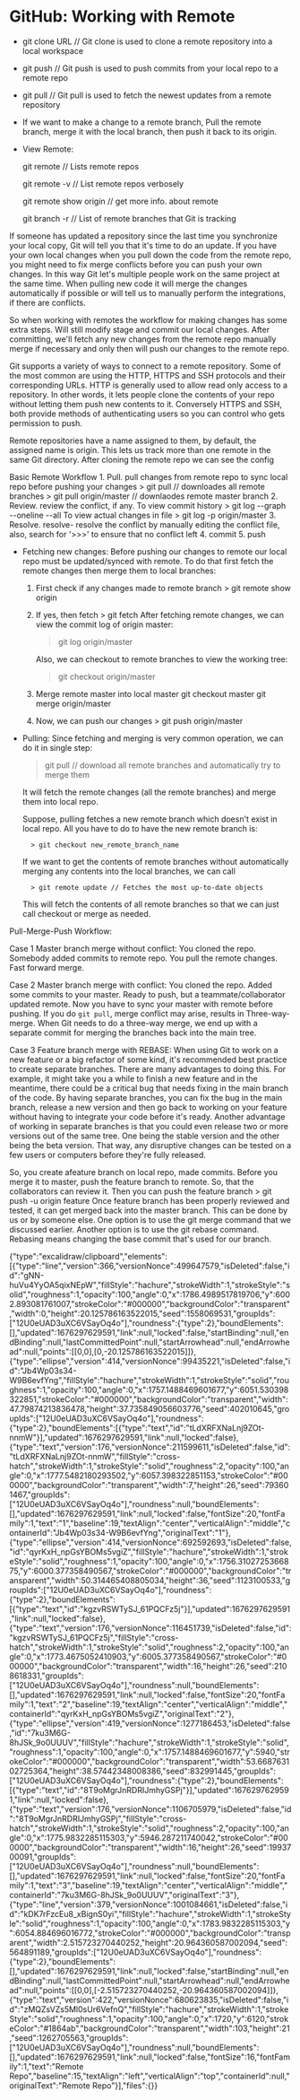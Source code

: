 # GitHub: Working with Remote

- git clone URL // Git clone is used to clone a remote repository into a local workspace

- git push // Git push is used to push commits from your local repo to a remote repo

- git pull // Git pull is used to fetch the newest updates from a remote repository

- If we want to make a change to a remote branch, Pull the remote branch, merge it with the local branch, 
then push it back to its origin.
 

- View Remote:

    git remote  // Lists remote repos
    
    git remote -v // List remote repos verbosely
    
    git remote show origin // get more info. about remote
    
    git branch -r // List of remote branches that Git is tracking


If someone has updated a repository since the last time you synchronize your local copy, Git will tell you that it's time to do an
update. If you have your own local changes when you pull down the code from the remote repo, you might need to fix merge
conflicts before you can push your own changes. In this way Git let's multiple people work on the same project at the same time.
When pulling new code it will merge the changes automatically if possible or will tell us to manually perform the integrations, if there 
are conflicts. 

So when working with remotes the workflow for making changes has some extra steps. Will still modify stage and commit our local changes.
After committing, we'll fetch any new changes from the remote repo manually merge if necessary and only then will push our changes to the 
remote repo. 

Git supports a variety of ways to connect to a remote repository. Some of the most common are using the HTTP, HTTPS and SSH protocols
and their corresponding URLs. HTTP is generally used to allow read only access to a repository. In other words, it lets people clone the contents of
your repo without letting them push new contents to it. Conversely HTTPS and SSH, both provide methods of authenticating
users so you can control who gets permission to push. 

Remote repositories have a name assigned to them, by default, the assigned name is origin.
This lets us track more than one remote in the same Git directory. After cloning the remote repo we can see the config


Basic Remote Workflow
    1. Pull. pull changes from remote repo to sync local repo before pushing your changes 
        > git pull // downloades all remote branches
        > git pull origin/master // downlaodes remote master branch 
    2. Review. review the conflict, if any. 
        To view commit history > git log --graph --oneline --all
        To view actual changes in file > git log -p origin/master
    3. Resolve. resolve- resolve the conflict by manually editing the conflict file, also, search for '>>>' to ensure that no conflict left
    4. commit
    5. push


- Fetching new changes: Before pushing our changes to remote our local repo must be updated/synced with remote. 
    To do that first fetch the remote changes then merge them to local branches:

    1. First check if any changes made to remote branch > git remote show origin
    
    2. If yes, then fetch > git fetch
        After fetching remote changes, we can view the commit log of origin master:
        > git log origin/master  

        Also, we can checkout to remote branches to view the working tree:
        > git checkout origin/master

    3. Merge remote master into local master
        git checkout master 
        git merge origin/master

    4. Now, we can push our changes > git push origin/master

- Pulling: Since fetching and merging is very common operation, we can do it in single step:
    > git pull // download all remote branches and automatically try to merge them

    It will fetch the remote changes (all the remote branches) and merge them into local repo.
    
    Suppose, pulling fetches a new remote branch which doesn't exist in local repo. All you have to 
    do to have the new remote branch is:

        > git checkout new_remote_branch_name

    If we want to get the contents of remote branches without automatically merging any contents 
    into the local branches, we can call 

        > git remote update // Fetches the most up-to-date objects

    This will fetch the contents of all remote branches so that we can just call checkout or merge as needed.


Pull-Merge-Push Workflow:

Case 1 Master branch merge without conflict: You cloned the repo. Somebody added commits to remote repo. You pull the remote changes. Fast forward merge.

Case 2 Master branch merge with conflict: You cloned the repo. Added some commits to your master. Ready to push, but a teammate/collaborator updated remote. Now you have to sync your master with remote before pushing. If you do `git pull`, merge conflict may arise, results in Three-way-merge. When Git needs to do a three-way merge, we end up with a separate commit for merging the branches back into the main tree. 

Case 3 Feature branch merge with REBASE: When using Git to work on a new feature or a big refactor of some kind, it's recommended best practice to create separate branches.
There are many advantages to doing this. For example, it might take you a while to finish a new feature and in the meantime, there could be a critical bug that needs fixing in the main branch of the code. By having separate branches, you can fix the bug in the main branch, release a new version and then go back to working on your feature without having to integrate your code before it's ready. Another advantage of working in separate branches is that you could even release two or more versions out of the same tree. One being the stable version and the other being the beta version. That way, any disruptive changes can be tested on
a few users or computers before they're fully released. 

    
So, you  create afeature branch on local repo, made commits. Before you merge it to master, push the feature branch to remote. So, that the collaborators can review it.
Then you can push the feature branch > git push -u origin feature
Once feature branch has been properly reviewed and tested, it can get merged back into the master branch. This can be done by us or by someone else.
One option is to use the git merge command that we discussed earlier. Another option is to use the git rebase command. Rebasing means changing the base commit that's used for our branch.

{"type":"excalidraw/clipboard","elements":[{"type":"line","version":366,"versionNonce":499647579,"isDeleted":false,"id":"gNN-huVu4YyOA5qixNEpW","fillStyle":"hachure","strokeWidth":1,"strokeStyle":"solid","roughness":1,"opacity":100,"angle":0,"x":1786.4989517819706,"y":6002.893081761007,"strokeColor":"#000000","backgroundColor":"transparent","width":0,"height":20.125786163522015,"seed":1558069531,"groupIds":["12U0eUAD3uXC6VSayOq4o"],"roundness":{"type":2},"boundElements":[],"updated":1676297629591,"link":null,"locked":false,"startBinding":null,"endBinding":null,"lastCommittedPoint":null,"startArrowhead":null,"endArrowhead":null,"points":[[0,0],[0,-20.125786163522015]]},{"type":"ellipse","version":414,"versionNonce":99435221,"isDeleted":false,"id":"Jb4Wp03s34-W9B6evfYng","fillStyle":"hachure","strokeWidth":1,"strokeStyle":"solid","roughness":1,"opacity":100,"angle":0,"x":1757.1488469601677,"y":6051.530398322851,"strokeColor":"#000000","backgroundColor":"transparent","width":47.79874213836478,"height":37.735849056603776,"seed":402010645,"groupIds":["12U0eUAD3uXC6VSayOq4o"],"roundness":{"type":2},"boundElements":[{"type":"text","id":"tLdXRFXNaLnj9ZOt-nnmW"}],"updated":1676297629591,"link":null,"locked":false},{"type":"text","version":176,"versionNonce":211599611,"isDeleted":false,"id":"tLdXRFXNaLnj9ZOt-nnmW","fillStyle":"cross-hatch","strokeWidth":1,"strokeStyle":"solid","roughness":2,"opacity":100,"angle":0,"x":1777.5482180293502,"y":6057.398322851153,"strokeColor":"#000000","backgroundColor":"transparent","width":7,"height":26,"seed":793601467,"groupIds":["12U0eUAD3uXC6VSayOq4o"],"roundness":null,"boundElements":[],"updated":1676297629591,"link":null,"locked":false,"fontSize":20,"fontFamily":1,"text":"1","baseline":19,"textAlign":"center","verticalAlign":"middle","containerId":"Jb4Wp03s34-W9B6evfYng","originalText":"1"},{"type":"ellipse","version":414,"versionNonce":692592693,"isDeleted":false,"id":"qyrKxH_npGsYBOMs5vgiZ","fillStyle":"hachure","strokeWidth":1,"strokeStyle":"solid","roughness":1,"opacity":100,"angle":0,"x":1756.3102725366875,"y":6000.377358490567,"strokeColor":"#000000","backgroundColor":"transparent","width":50.314465408805034,"height":36,"seed":1123100533,"groupIds":["12U0eUAD3uXC6VSayOq4o"],"roundness":{"type":2},"boundElements":[{"type":"text","id":"kgzvRSWTySJ_61PQCFz5j"}],"updated":1676297629591,"link":null,"locked":false},{"type":"text","version":176,"versionNonce":116451739,"isDeleted":false,"id":"kgzvRSWTySJ_61PQCFz5j","fillStyle":"cross-hatch","strokeWidth":1,"strokeStyle":"solid","roughness":2,"opacity":100,"angle":0,"x":1773.4675052410903,"y":6005.377358490567,"strokeColor":"#000000","backgroundColor":"transparent","width":16,"height":26,"seed":2108618331,"groupIds":["12U0eUAD3uXC6VSayOq4o"],"roundness":null,"boundElements":[],"updated":1676297629591,"link":null,"locked":false,"fontSize":20,"fontFamily":1,"text":"2","baseline":19,"textAlign":"center","verticalAlign":"middle","containerId":"qyrKxH_npGsYBOMs5vgiZ","originalText":"2"},{"type":"ellipse","version":419,"versionNonce":1277186453,"isDeleted":false,"id":"7ku3M6G-8hJSk_9o0UUUV","fillStyle":"hachure","strokeWidth":1,"strokeStyle":"solid","roughness":1,"opacity":100,"angle":0,"x":1757.1488469601677,"y":5940,"strokeColor":"#000000","backgroundColor":"transparent","width":53.668763102725364,"height":38.57442348008386,"seed":832991445,"groupIds":["12U0eUAD3uXC6VSayOq4o"],"roundness":{"type":2},"boundElements":[{"type":"text","id":"8T9oMgrJnRDRIJmhyGSPj"}],"updated":1676297629591,"link":null,"locked":false},{"type":"text","version":176,"versionNonce":1106705979,"isDeleted":false,"id":"8T9oMgrJnRDRIJmhyGSPj","fillStyle":"cross-hatch","strokeWidth":1,"strokeStyle":"solid","roughness":2,"opacity":100,"angle":0,"x":1775.9832285115303,"y":5946.287211740042,"strokeColor":"#000000","backgroundColor":"transparent","width":16,"height":26,"seed":1993700091,"groupIds":["12U0eUAD3uXC6VSayOq4o"],"roundness":null,"boundElements":[],"updated":1676297629591,"link":null,"locked":false,"fontSize":20,"fontFamily":1,"text":"3","baseline":19,"textAlign":"center","verticalAlign":"middle","containerId":"7ku3M6G-8hJSk_9o0UUUV","originalText":"3"},{"type":"line","version":379,"versionNonce":1001084661,"isDeleted":false,"id":"kDK7rFzcEu8_xBignS0yi","fillStyle":"hachure","strokeWidth":1,"strokeStyle":"solid","roughness":1,"opacity":100,"angle":0,"x":1783.9832285115303,"y":6054.884696016772,"strokeColor":"#000000","backgroundColor":"transparent","width":2.515723270440252,"height":20.964360587002094,"seed":564891189,"groupIds":["12U0eUAD3uXC6VSayOq4o"],"roundness":{"type":2},"boundElements":[],"updated":1676297629591,"link":null,"locked":false,"startBinding":null,"endBinding":null,"lastCommittedPoint":null,"startArrowhead":null,"endArrowhead":null,"points":[[0,0],[-2.515723270440252,-20.964360587002094]]},{"type":"text","version":422,"versionNonce":680623835,"isDeleted":false,"id":"zMQZsVZs5Ml0sUr6VefnQ","fillStyle":"hachure","strokeWidth":1,"strokeStyle":"solid","roughness":1,"opacity":100,"angle":0,"x":1720,"y":6120,"strokeColor":"#1864ab","backgroundColor":"transparent","width":103,"height":21,"seed":1262705563,"groupIds":["12U0eUAD3uXC6VSayOq4o"],"roundness":null,"boundElements":[],"updated":1676297629591,"link":null,"locked":false,"fontSize":16,"fontFamily":1,"text":"Remote Repo","baseline":15,"textAlign":"left","verticalAlign":"top","containerId":null,"originalText":"Remote Repo"}],"files":{}}

